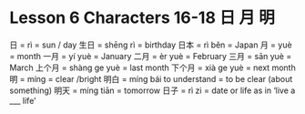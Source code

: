 # Lesson 6 Characters 16-18 日 月 明

日 = rì = sun / day
生日 = shēng rì = birthday
日本 = rì běn = Japan
月 = yuè = month
一月 = yí yuè = January
二月 = èr yuè = February
三月 = sān yuè = March
上个月 = shàng ge yuè = last month
下个月 = xià ge yuè = next month
明 = míng = clear /bright
明白 = míng bái to understand = to be clear (about something)
明天 = míng tiān = tomorrow
日子 = rì zi = date or life as in ‘live a ___ life’
